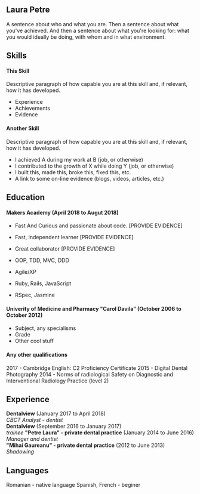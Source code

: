 ## Laura Petre

A sentence about who and what you are. Then a sentence about what you've achieved. And then a sentence about what you're looking for: what you would ideally be doing, with whom and in what environment.

## Skills

#### This Skill

Descriptive paragraph of how capable you are at this skill and, if relevant, how it has developed.

- Experience
- Achievements
- Evidence

#### Another Skill

Descriptive paragraph of how capable you are at this skill and, if relevant, how it has developed.

- I achieved A during my work at B (job, or otherwise)
- I contributed to the growth of X while doing Y (job, or otherwise)
- I built this, made this, broke this, fixed this, etc.
- A link to some on-line evidence (blogs, videos, articles, etc.)

## Education

#### Makers Academy (April 2018 to Augut 2018)

- Fast And Curious and passionate about code. [PROVIDE EVIDENCE]
- Fast, independent learner [PROVIDE EVIDENCE]
- Great collaborator [PROVIDE EVIDENCE]

- OOP, TDD, MVC, DDD
- Agile/XP
- Ruby, Rails, JavaScript
- RSpec, Jasmine

#### Univerity of Medicine and Pharmacy  "Carol Davila" (October 2006 to October 2012)

- Subject, any specialisms
- Grade
- Other cool stuff

#### Any other qualifications
2017 - Cambridge English: C2 Proficiency Certificate
2015 - Digital Dental Photography 
2014 - Norms of radiological Safety on Diagnostic and Interventional Radiology Practice (level 2)

## Experience

**Dentalview** (January 2017 to April 2018)    
*CBCT Analyst - dentist*  
**Dentalview** (September 2016 to January 2017)    
*trainee* 
**"Petre Laura" - private dental practice** (January 2014 to June 2016)   
*Manager and dentist*  
**"Mihai Gaureanu" - private dental practice** (2012 to June 2013)   
*Shadowing*

## Languages
Romanian - native language
Spanish, French - beginer


